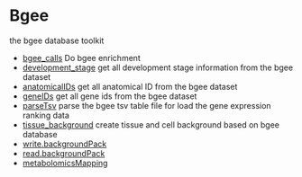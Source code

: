 ﻿# Bgee

the bgee database toolkit

+ [bgee_calls](Bgee/bgee_calls.1) Do bgee enrichment
+ [development_stage](Bgee/development_stage.1) get all development stage information from the bgee dataset
+ [anatomicalIDs](Bgee/anatomicalIDs.1) get all anatomical ID from the bgee dataset
+ [geneIDs](Bgee/geneIDs.1) get all gene ids from the bgee dataset
+ [parseTsv](Bgee/parseTsv.1) parse the bgee tsv table file for load the gene expression ranking data
+ [tissue_background](Bgee/tissue_background.1) create tissue and cell background based on bgee database
+ [write.backgroundPack](Bgee/write.backgroundPack.1) 
+ [read.backgroundPack](Bgee/read.backgroundPack.1) 
+ [metabolomicsMapping](Bgee/metabolomicsMapping.1) 

